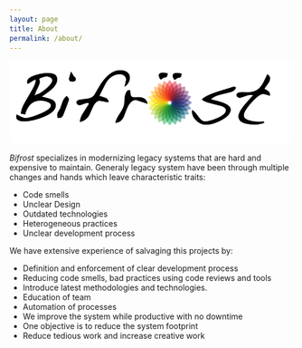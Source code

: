 ```yaml
---
layout: page
title: About
permalink: /about/
---
```

![Bifrost](/assets/BifrostLogo.png)

_Bifrost_ specializes in modernizing legacy systems that are hard and expensive to maintain.
Generaly legacy system have been through multiple changes and hands which leave characteristic traits:

* Code smells
* Unclear Design
* Outdated technologies
* Heterogeneous practices
* Unclear development process

We have extensive experience of salvaging this projects by:

* Definition and enforcement of clear development process
* Reducing code smells, bad practices using code reviews and tools
* Introduce latest methodologies and technologies.
* Education of team
* Automation of processes
* We improve the system while productive with no downtime
* One objective is to reduce the system footprint
* Reduce tedious work and increase creative work



